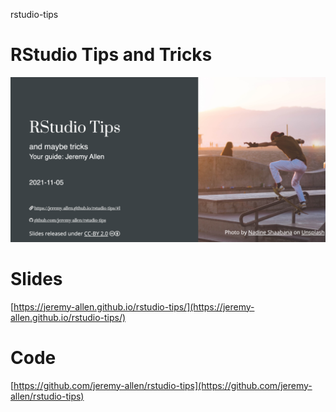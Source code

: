 rstudio-tips

# RStudio Tips and Tricks  

![Title Card](https://github.com/jeremy-allen/rstudio-tips/blob/main/images/title-card.png)

# Slides
[https://jeremy-allen.github.io/rstudio-tips/](https://jeremy-allen.github.io/rstudio-tips/)

# Code
[https://github.com/jeremy-allen/rstudio-tips](https://github.com/jeremy-allen/rstudio-tips)
